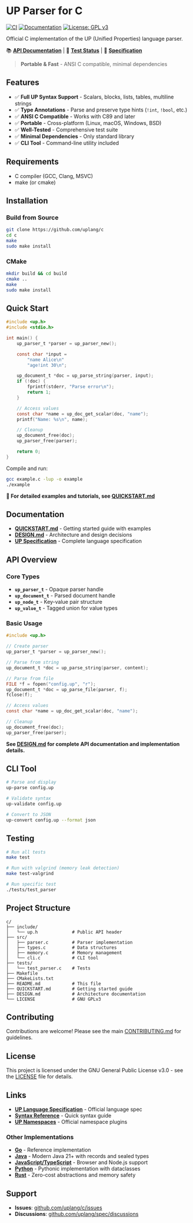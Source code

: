 # UP Parser for C

[![CI](https://github.com/uplang/c/workflows/CI/badge.svg)](https://github.com/uplang/c/actions)
[![Documentation](https://img.shields.io/badge/docs-doxygen-blue.svg)](https://uplang.github.io/c/)
[![License: GPL v3](https://img.shields.io/badge/License-GPLv3-blue.svg)](https://www.gnu.org/licenses/gpl-3.0)

Official C implementation of the UP (Unified Properties) language parser.

📚 **[API Documentation](https://uplang.github.io/c/)** | 🧪 **[Test Status](https://github.com/uplang/c/actions)** | 📖 **[Specification](https://github.com/uplang/spec)**

> **Portable & Fast** - ANSI C compatible, minimal dependencies

## Features

- ✅ **Full UP Syntax Support** - Scalars, blocks, lists, tables, multiline strings
- ✅ **Type Annotations** - Parse and preserve type hints (`!int`, `!bool`, etc.)
- ✅ **ANSI C Compatible** - Works with C89 and later
- ✅ **Portable** - Cross-platform (Linux, macOS, Windows, BSD)
- ✅ **Well-Tested** - Comprehensive test suite
- ✅ **Minimal Dependencies** - Only standard library
- ✅ **CLI Tool** - Command-line utility included

## Requirements

- C compiler (GCC, Clang, MSVC)
- make (or cmake)

## Installation

### Build from Source

```bash
git clone https://github.com/uplang/c
cd c
make
sudo make install
```

### CMake

```bash
mkdir build && cd build
cmake ..
make
sudo make install
```

## Quick Start

```c
#include <up.h>
#include <stdio.h>

int main() {
    up_parser_t *parser = up_parser_new();

    const char *input =
        "name Alice\n"
        "age!int 30\n";

    up_document_t *doc = up_parse_string(parser, input);
    if (!doc) {
        fprintf(stderr, "Parse error\n");
        return 1;
    }

    // Access values
    const char *name = up_doc_get_scalar(doc, "name");
    printf("Name: %s\n", name);

    // Cleanup
    up_document_free(doc);
    up_parser_free(parser);

    return 0;
}
```

Compile and run:

```bash
gcc example.c -lup -o example
./example
```

**📖 For detailed examples and tutorials, see [QUICKSTART.md](QUICKSTART.md)**

## Documentation

- **[QUICKSTART.md](QUICKSTART.md)** - Getting started guide with examples
- **[DESIGN.md](DESIGN.md)** - Architecture and design decisions
- **[UP Specification](https://github.com/uplang/spec)** - Complete language specification

## API Overview

### Core Types

- **`up_parser_t`** - Opaque parser handle
- **`up_document_t`** - Parsed document handle
- **`up_node_t`** - Key-value pair structure
- **`up_value_t`** - Tagged union for value types

### Basic Usage

```c
#include <up.h>

// Create parser
up_parser_t *parser = up_parser_new();

// Parse from string
up_document_t *doc = up_parse_string(parser, content);

// Parse from file
FILE *f = fopen("config.up", "r");
up_document_t *doc = up_parse_file(parser, f);
fclose(f);

// Access values
const char *name = up_doc_get_scalar(doc, "name");

// Cleanup
up_document_free(doc);
up_parser_free(parser);
```

**See [DESIGN.md](DESIGN.md) for complete API documentation and implementation details.**

## CLI Tool

```bash
# Parse and display
up-parse config.up

# Validate syntax
up-validate config.up

# Convert to JSON
up-convert config.up --format json
```

## Testing

```bash
# Run all tests
make test

# Run with valgrind (memory leak detection)
make test-valgrind

# Run specific test
./tests/test_parser
```

## Project Structure

```
c/
├── include/
│   └── up.h             # Public API header
├── src/
│   ├── parser.c         # Parser implementation
│   ├── types.c          # Data structures
│   ├── memory.c         # Memory management
│   └── cli.c            # CLI tool
├── tests/
│   └── test_parser.c    # Tests
├── Makefile
├── CMakeLists.txt
├── README.md            # This file
├── QUICKSTART.md        # Getting started guide
├── DESIGN.md            # Architecture documentation
└── LICENSE              # GNU GPLv3
```

## Contributing

Contributions are welcome! Please see the main [CONTRIBUTING.md](https://github.com/uplang/spec/blob/main/CONTRIBUTING.md) for guidelines.

## License

This project is licensed under the GNU General Public License v3.0 - see the [LICENSE](LICENSE) file for details.

## Links

- **[UP Language Specification](https://github.com/uplang/spec)** - Official language spec
- **[Syntax Reference](https://github.com/uplang/spec/blob/main/SYNTAX-REFERENCE.md)** - Quick syntax guide
- **[UP Namespaces](https://github.com/uplang/ns)** - Official namespace plugins

### Other Implementations

- **[Go](https://github.com/uplang/go)** - Reference implementation
- **[Java](https://github.com/uplang/java)** - Modern Java 21+ with records and sealed types
- **[JavaScript/TypeScript](https://github.com/uplang/js)** - Browser and Node.js support
- **[Python](https://github.com/uplang/py)** - Pythonic implementation with dataclasses
- **[Rust](https://github.com/uplang/rust)** - Zero-cost abstractions and memory safety

## Support

- **Issues**: [github.com/uplang/c/issues](https://github.com/uplang/c/issues)
- **Discussions**: [github.com/uplang/spec/discussions](https://github.com/uplang/spec/discussions)
